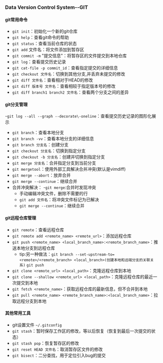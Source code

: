 ### Data Version Control System--GIT
#### git常用命令
- `git init`：初始化一个新的git仓库
- `git help`：查看git命令的帮助
- `git status`：查看当前仓库的状态    
- `git add` 文件名：将文件添加到暂存区
- `git commit -m` "提交信息"：将暂存区的文件提交到本地仓库
- `git log`：查看提交历史记录
- `git cat-file -p commit_id`：查看指定提交的详细信息
- `git checkout 文件名`：切换到其他分支,并丢弃未提交的修改
- `git diff 文件名`：查看相对于HEAD的修改
- `git diff 版本号 文件名`：查看相较于指定版本号的修改
- `git diff branch1 branch2 文件名`：查看两个分支之间的差异
#### git分支管理
-`git log --all --graph --decorate\-oneline`：查看提交历史记录的图形化展示
- `git branch`：查看本地分支
- `git branch -vv`：查看本地分支的详细信息
- `git branch 分支名`：创建分支
- `git checkout 分支名`：切换到指定分支
- `git checkout -b 分支名`：创建并切换到指定分支
- `git merge 分支名`：合并指定分支到当前分支
- `git mergetool`：使用外部工具解决合并冲突(默认是vimdiff)
- `git merge --abort`：放弃合并
- `git merge --continue`：继续合并
- 合并冲突解决：
    -`git merge`:合并时发现冲突
    - 手动编辑冲突文件，删除不需要的行
    - `git add 文件名`：将冲突文件标记为已解决
    - `git merge --continue`：继续合并
#### git远程仓库管理
- `git remote`：查看远程仓库
- `git remote add <remote_name> <remote_url>`：添加远程仓库
- `git push <remote_name> <local_branch_name>:<remote_branch_name>`：推送本地分支到远程仓库
    - tip:另一种做法：`git branch --set-upstream-to=<remote>/<remote_branch> <local_branch>(创建本地和远端分支的关联关系)`  `git push`
- `git clone <remote_url> <local_path>`：克隆远程仓库到本地
- `git clone --shallow <remote_url> <local_path>`：克隆远程仓库的最近一次提交到本地
- `git fetch <remote_name>`：获取远程仓库的最新信息，但不合并到本地
- `git pull <remote_name> <remote_branch_name>:<local_branch_name>`：拉取远程分支到本地
#### 其他常用工具
- git设置文件 `~/.gitconfig`
- `git stash`：暂时保存工作区的修改，等以后恢复（恢复到最后一次提交的状态）
- `git stash pop`：恢复暂存区的修改
- `git reset HEAD 文件名`：取消暂存区文件的修改
- `git bisect`：二分查找，用于定位引入bug的提交
  